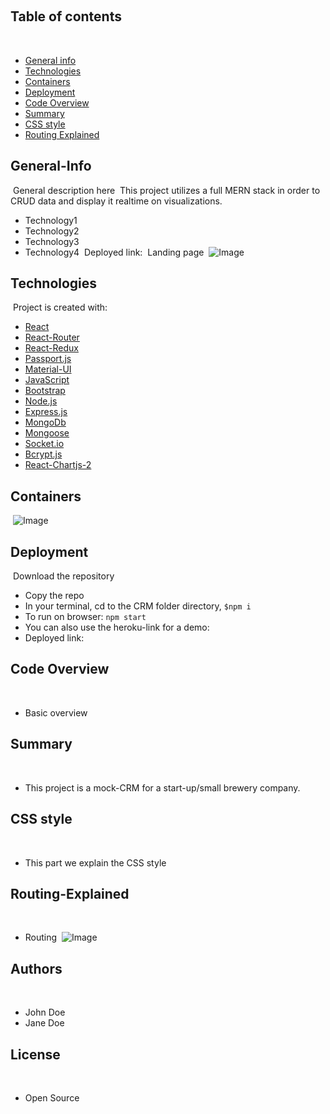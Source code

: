 ​
## Table of contents
​
- [General info](#General-Info)
- [Technologies](#Technologies)
- [Containers](#Containers)
- [Deployment](#Deployment)
- [Code Overview](#Code-Overview)
- [Summary](#Summary)
- [CSS style](#CSS-style)
- [Routing Explained](#Routing-Explained)
​
​
## General-Info
​
General description here
​
This project utilizes a full MERN stack in order to CRUD data and display it realtime on visualizations. 
- Technology1
- Technology2
- Technology3
- Technology4
​
Deployed link: 
​
Landing page 
​
![Image](assets/landingpage.png)
​
## Technologies
​
Project is created with:
​
- [React](https://reactjs.org/)
- [React-Router](https://reacttraining.com/react-router/)
- [React-Redux](https://react-redux.js.org/)
- [Passport.js](http://www.passportjs.org/)
- [Material-UI](https://material-ui.com/)
- [JavaScript](https://www.javascript.com/)
- [Bootstrap](https://getbootstrap.com/)
- [Node.js](https://nodejs.org/)
- [Express.js](https://expressjs.com/)
- [MongoDb](https://www.mongodb.com/)
- [Mongoose](https://mongoosejs.com/)
- [Socket.io](https://socket.io/)
- [Bcrypt.js](https://www.npmjs.com/package/bcrypt)
- [React-Chartjs-2](https://github.com/jerairrest/react-chartjs-2)
​
## Containers
​
![Image](assets/containers.png)
​
## Deployment
​
Download the repository
​
- Copy the repo
- In your terminal, cd to the CRM folder directory, `$npm i`
- To run on browser: `npm start`
- You can also use the heroku-link for a demo:
- Deployed link: 
​
## Code Overview
​
- Basic overview
​
## Summary
​
- This project is a mock-CRM for a start-up/small brewery company. 
​
## CSS style
​
- This part we explain the CSS style 
​
​
## Routing-Explained
​
- Routing 
​
![Image](assets/routing.png)
​
## Authors
​
- John Doe
- Jane Doe
​
## License
​
- Open Source
